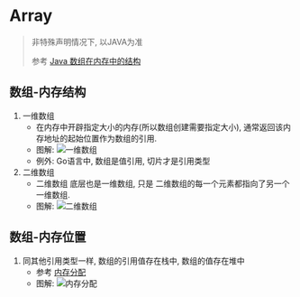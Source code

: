 # Array
> 非特殊声明情况下, 以JAVA为准
> 
> 参考 [Java 数组在内存中的结构](https://blog.csdn.net/renfufei/article/details/15503469)

## 数组-内存结构
1. 一维数组
    - 在内存中开辟指定大小的内存(所以数组创建需要指定大小), 通常返回该内存地址的起始位置作为数组的引用.
    - 图解: ![一维数组](/attach/OneDimenArray.jpg)
    - 例外: Go语言中, 数组是值引用, 切片才是引用类型
2. 二维数组
    - 二维数组 底层也是一维数组, 只是 二维数组的每一个元素都指向了另一个一维数组.
    - 图解: ![二维数组](/attach/TwoDimenArray.jpg)

## 数组-内存位置
1. 同其他引用类型一样, 数组的引用值存在栈中, 数组的值存在堆中
    - 参考 [内存分配](/Program/TechArticle/memory_allocation.md)
    - 图解: ![内存分配](/attach/MemoAlloc.jpg)
